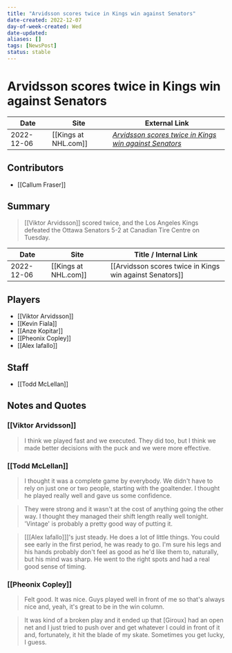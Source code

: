 ```yaml
---
title: "Arvidsson scores twice in Kings win against Senators"
date-created: 2022-12-07
day-of-week-created: Wed
date-updated: 
aliases: []
tags: [NewsPost]
status: stable
---
```


# Arvidsson scores twice in Kings win against Senators

| Date       | Site                 | External Link                                                                                                                               |
| ---------- | -------------------- | ------------------------------------------------------------------------------------------------------------------------------------------- |
| 2022-12-06 | [[Kings at NHL.com]] | [*Arvidsson scores twice in Kings win against Senators*](https://www.nhl.com/news/los-angeles-kings-ottawa-senators-game-recap/c-338454698) |

## Contributors
- [[Callum Fraser]]

## Summary
> [[Viktor Arvidsson]] scored twice, and the Los Angeles Kings defeated the Ottawa Senators 5-2 at Canadian Tire Centre on Tuesday.

| Date       | Site                 | Title / Internal Link                                    |
| ---------- | -------------------- | -------------------------------------------------------- |
| 2022-12-06 | [[Kings at NHL.com]] | [[Arvidsson scores twice in Kings win against Senators]] |

## Players
- [[Viktor Arvidsson]]
- [[Kevin Fiala]]
- [[Anze Kopitar]]
- [[Pheonix Copley]]
- [[Alex Iafallo]]

## Staff
- [[Todd McLellan]]

## Notes and Quotes
### [[Viktor Arvidsson]]
> I think we played fast and we executed. They did too, but I think we made better decisions with the puck and we were more effective.

### [[Todd McLellan]]
> I thought it was a complete game by everybody. We didn't have to rely on just one or two people, starting with the goaltender. I thought he played really well and gave us some confidence.

> They were strong and it wasn't at the cost of anything going the other way. I thought they managed their shift length really well tonight. 'Vintage' is probably a pretty good way of putting it.

> \[[[Alex Iafallo]]]'s just steady. He does a lot of little things. You could see early in the first period, he was ready to go. I'm sure his legs and his hands probably don't feel as good as he'd like them to, naturally, but his mind was sharp. He went to the right spots and had a real good sense of timing.

### [[Pheonix Copley]]
> Felt good. It was nice. Guys played well in front of me so that's always nice and, yeah, it's great to be in the win column.

> It was kind of a broken play and it ended up that \[Giroux] had an open net and I just tried to push over and get whatever I could in front of it and, fortunately, it hit the blade of my skate. Sometimes you get lucky, I guess.

